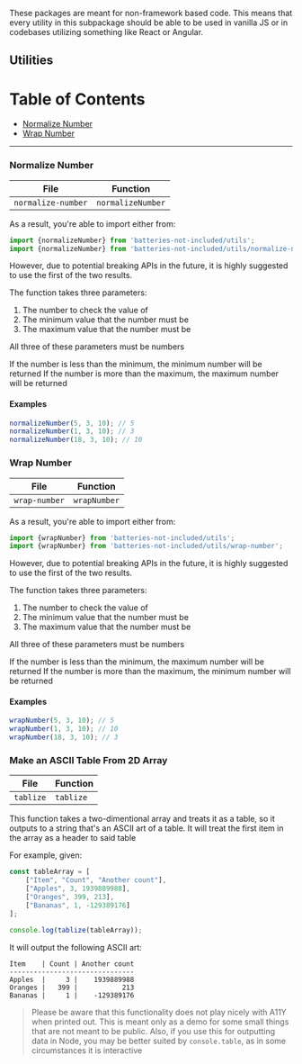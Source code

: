 These packages are meant for non-framework based code. This means that every utility in this subpackage should be able to be used
in vanilla JS or in codebases utilizing something like React or Angular.

## Utilities


Table of Contents
=================

  * [Normalize Number](#normalize-number)
  * [Wrap Number](#wrap-number)

------

### Normalize Number

| File               | Function           |
| ------------------ | ------------------ |
| `normalize-number` | `normalizeNumber`  |

As a result, you're able to import either from:
```javascript
import {normalizeNumber} from 'batteries-not-included/utils';
import {normalizeNumber} from 'batteries-not-included/utils/normalize-number';
```

However, due to potential breaking APIs in the future, it is highly suggested to use the first of the two results.

The function takes three parameters:

1) The number to check the value of
2) The minimum value that the number must be
3) The maximum value that the number must be

All three of these parameters must be numbers

If the number is less than the minimum, the minimum number will be returned
If the number is more than the maximum, the maximum number will be returned

#### Examples
```javascript
normalizeNumber(5, 3, 10); // 5
normalizeNumber(1, 3, 10); // 3
normalizeNumber(18, 3, 10); // 10
```

### Wrap Number

| File               | Function           |
| ------------------ | ------------------ |
| `wrap-number` | `wrapNumber`  |

As a result, you're able to import either from:
```javascript
import {wrapNumber} from 'batteries-not-included/utils';
import {wrapNumber} from 'batteries-not-included/utils/wrap-number';
```

However, due to potential breaking APIs in the future, it is highly suggested to use the first of the two results.

The function takes three parameters:

1) The number to check the value of
2) The minimum value that the number must be
3) The maximum value that the number must be

All three of these parameters must be numbers

If the number is less than the minimum, the maximum number will be returned
If the number is more than the maximum, the minimum number will be returned

#### Examples
```javascript
wrapNumber(5, 3, 10); // 5
wrapNumber(1, 3, 10); // 10
wrapNumber(18, 3, 10); // 3
```


### Make an ASCII Table From 2D Array

| File      | Function   |
| --------- | ---------- |
| `tablize` | `tablize`  |

This function takes a two-dimentional array and treats it as a table,
so it outputs to a string that's an ASCII art of a table. It will
treat the first item in the array as a header to said table

For example, given:
```javascript
const tableArray = [
    ["Item", "Count", "Another count"],
    ["Apples", 3, 1939889988],
    ["Oranges", 399, 213],
    ["Bananas", 1, -129389176]
];

console.log(tablize(tableArray));
```

It will output the following ASCII art:

```
Item    | Count | Another count
-------------------------------
Apples  |     3 |    1939889988
Oranges |   399 |           213
Bananas |     1 |    -129389176
```

> Please be aware that this functionality does not play nicely with A11Y
> when printed out. This is meant only as a demo for some small things
> that are not meant to be public.
> Also, if you use this for outputting data in Node, you may be better suited
> by `console.table`, as in some circumstances it is interactive
